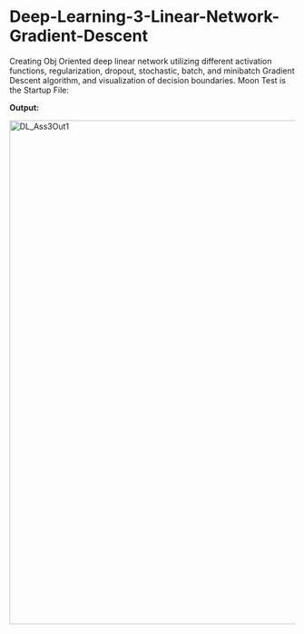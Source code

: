 # Deep-Learning-3-Linear-Network-Gradient-Descent


Creating Obj Oriented deep linear network utilizing different activation functions, regularization, dropout, stochastic, batch, and minibatch Gradient Descent algorithm, and visualization of decision
boundaries.  Moon Test is the Startup File:

**Output:**


<img width="889" alt="DL_Ass3Out1" src="https://github.com/ianspetnagel/Deep-Learning-3-Linear-Network-Gradient-Descent/assets/62821052/fe5b8fb3-4526-4ed9-a688-9ab8b8870e2f">

